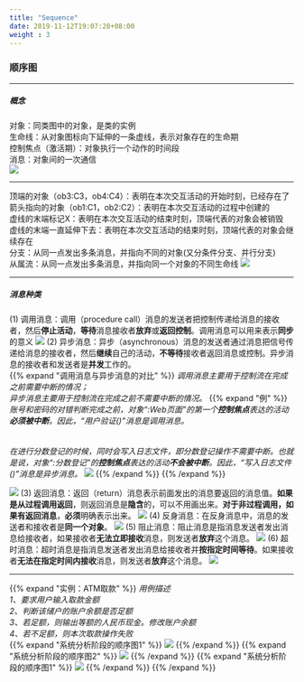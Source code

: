 ```yaml
---
title: "Sequence"
date: 2019-11-12T19:07:28+08:00
weight : 3
---
```

### 顺序图
<hr>

##### 概念

对象：同类图中的对象，是类的实例		 
生命线：从对象图标向下延伸的一条虚线，表示对象存在的生命期		
控制焦点（激活期）：对象执行一个动作的时间段		
消息：对象间的一次通信		
![](sequence.jpg)

<hr>

顶端的对象（ob3:C3，ob4:C4）：表明在本次交互活动的开始时刻，已经存在了
<br>
箭头指向的对象（ob1:C1，ob2:C2）：表明在本次交互活动的过程中创建的
<br>
虚线的末端标记X：表明在本次交互活动的结束时刻，顶端代表的对象会被销毁
<br> 
虚线的末端一直延伸下去：表明在本次交互活动的结束时刻，顶端代表的对象会继续存在
<br>
分支：从同一点发出多条消息，并指向不同的对象(又分条件分支、并行分支)
<br>
从属流：从同一点发出多条消息，并指向同一个对象的不同生命线
![](sequence2.jpg)
<hr>

##### 消息种类
(1) 调用消息：调用（procedure call）消息的发送者把控制传递给消息的接收者，然后**停止活动**，**等待**消息接收者**放弃**或**返回控制**。调用消息可以用来表示**同步**的意义
![](procedure_call.jpg)
(2) 异步消息：异步（asynchronous）消息的发送者通过消息把信号传递给消息的接收者，然后**继续**自己的活动，**不等待**接收者返回消息或控制。异步消息的接收者和发送者是**并发**工作的。
<br>
 {{% expand "调用消息与异步消息的对比" %}} *调用消息主要用于控制流在完成之前需要中断的情况；*		
 *异步消息主要用于控制流在完成之前不需要中断的情况。*
  {{% expand "例" %}} _账号和密码的对错判断完成之前，对象“:Web页面”的第一个**控制焦点**表达的活动**必须被中断**。因此，“用户验证()”消息是调用消息。_	
  <br>	 
  _在进行分数登记的时候，同时会写入日志文件，即分数登记操作不需要中断。也就是说，对象“:分数登记”的**控制焦点**表达的活动**不会被中断**。因此，“写入日志文件()”消息是异步消息。_
 ![](compare.jpg)
 {{% /expand %}}
 {{% /expand %}}

![](asynchronous.jpg)
(3) 返回消息：返回（return）消息表示前面发出的消息要返回的消息值。**如果是从过程调用返回**，则返回消息是**隐含**的，可以不用画出来。**对于非过程调用，如果有返回消息**，**必须**明确表示出来。
![](return.jpg)
(4) 反身消息：在反身消息中，消息的发送者和接收者是**同一个对象**。
![](reverse.jpg)
(5) 阻止消息：阻止消息是指消息发送者发出消息给接收者，如果接收者**无法立即接收**消息，则发送者**放弃**这个消息。
![](stop.jpg)
(6) 超时消息：超时消息是指消息发送者发出消息给接收者并**按指定时间等待**。如果接收者**无法在指定时间内接收**消息，则发送者**放弃**这个消息。
![](time.jpg)

<hr>

{{% expand "实例：ATM取款" %}} *用例描述*<br>
*1、要求用户输入取款金额*		
*2、判断该储户的账户余额是否足额*		
*3、若足额，则输出等额的人民币现金。修改账户余额*		
*4、若不足额，则本次取款操作失败*			
  {{% expand "系统分析阶段的顺序图1" %}} 
 ![](case1.jpg)
 {{% /expand %}}
 {{% expand "系统分析阶段的顺序图2" %}} 
 ![](case2.jpg)
 {{% /expand %}}
 {{% expand "系统分析阶段的顺序图1" %}} 
 ![](case3.jpg)
 {{% /expand %}}
 {{% /expand %}}